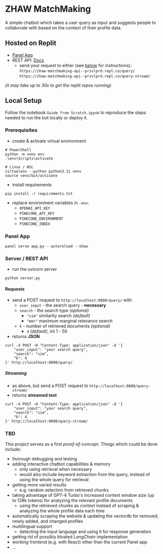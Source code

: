 # ZHAW MatchMaking

A simple chatbot which takes a user query as input and suggests people to 
collaborate with based on the context of their profile data.

## Hosted on Replit

- [Panel App](https://zhaw-matchmaking-app--przvlprd.repl.co/app)
- REST API: [Docs](https://zhaw-matchmaking-api--przvlprd.repl.co/docs)
  - send your request to either (see [below](#requests) for 
    instructions): </br>
  `https://zhaw-matchmaking-api--przvlprd.repl.co/query/` </br>
  `https://zhaw-matchmaking-api--przvlprd.repl.co/query-stream/` </br>

*(it may take up to 30s to get the replit repos running)*

## Local Setup
Follow the notebook `Guide from Scratch.ipynb` to reproduce the steps 
needed to run the bot locally or deploy it.

### Prerequisites
- create & activate virtual environment
```shell
# PowerShell
python -m venv env
.\env\Scripts\activate

# Linux / WSL
virtualenv --python python3.11 venv
source venv/bin/activate
```

- install requirements
```shell
pip install -r requirements.txt
```

- replace environment variables in `.env`:
  - `OPENAI_API_KEY` 
  - `PINECONE_API_KEY`
  - `PINECONE_ENVIRONMENT`
  - `PINECONE_INDEX`

### Panel App

```shell
panel serve app.py --autoreload --show
```

### Server / REST API

- run the uvicorn server
```shell
python server.py
```

#### Requests
- send a POST request to `http://localhost:8000/query/` with
  - `user_input` - the search query - **necessary**
  - `search` - the search type *(optional)*
    - `"sim"` similarity search *(default)*
    - `"mmr"` maximum marginal relevance search
  - `k` - number of retrieved documents *(optional)*
    - `4` *(default)*, int 1 - 50
- returns **JSON**
```shell
curl -X POST -H "Content-Type: application/json" -d '{
    "user_input": "your search query",
    "search": "sim",
    "k": 4
}' http://localhost:8000/query/
```

##### Streaming

- as above, but send a POST request to `http://localhost:8000/query-stream/`
- returns **streamed text**
```shell
curl -X POST -H "Content-Type: application/json" -d '{
    "user_input": "your search query",
    "search": "sim",
    "k": 4
}' http://localhost:8000/query-stream/
```

### TBD
This project serves as a first *proof-of-concept*. Things which could be done 
include:
- thorough debugging and testing
- adding interactive chatbot capabilities & memory
  - only using retrieval when necessary
  - would also include keyword extraction from the query, instead of 
    using the whole query for retrieval
- getting more varied results
  - e.g. random selection from retrieved chunks
- taking advantage of GPT-4 Turbo's increased context window size (up to 
  128k tokens) for analyzing the relevant profile documents
  - using the retrieved chunks as context instead of scraping & analyzing 
    the whole profile data each time
- automatically scraping the website & updating the vectordb for removed, 
  newly added, and changed profiles
- multilingual support
  - detecting the input language and using it for response generation
- getting rid of possibly bloated *LangChain* implementation
- working frontend (e.g. with React) other than the current Panel app
- ...